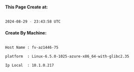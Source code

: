 
   
#### This Page Create at:

```bash

2024-08-29 - 23:43:58 UTC

```

#### Create By Machine:

```bash

Host Name : fv-az1446-75

platform  : Linux-6.5.0-1025-azure-x86_64-with-glibc2.35

Ip Local  : 10.1.0.217

```

